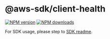 # @aws-sdk/client-health

[![NPM version](https://img.shields.io/npm/v/@aws-sdk/client-health/beta.svg)](https://www.npmjs.com/package/@aws-sdk/client-health)
[![NPM downloads](https://img.shields.io/npm/dm/@aws-sdk/client-health.svg)](https://www.npmjs.com/package/@aws-sdk/client-health)

For SDK usage, please step to [SDK readme](https://github.com/aws/aws-sdk-js-v3).
